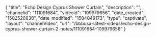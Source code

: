 {
    "title": "Echo Design Cyprus Shower Curtain",
    "description": "",
    "channelid": "111091684",
    "videoid": "109979656",
    "date_created": "1502520830",
    "date_modified": "1504049173",
    "type": "captivate",
    "layout": "channelVideo",
    "url": "\/bbbusa-latest-videos\/echo-design-cyprus-shower-curtain-2-notes\/111091684-109979656"
}
